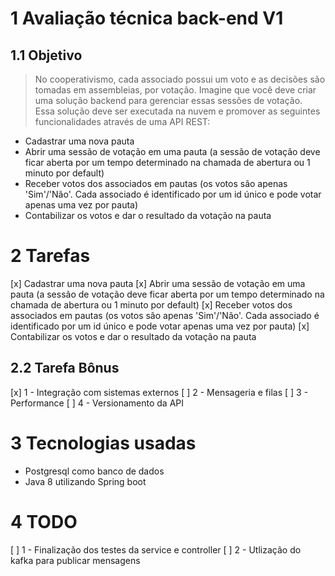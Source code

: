 # 1 Avaliação técnica back-end V1   

## 1.1 Objetivo   

> No cooperativismo, cada associado possui um voto e as decisões são tomadas em assembleias, por votação. Imagine que você deve criar uma solução backend para gerenciar essas sessões de votação.   
> Essa solução deve ser executada na nuvem e promover as seguintes funcionalidades através de uma API REST: 

*	Cadastrar uma nova pauta
*	Abrir uma sessão de votação em uma pauta (a sessão de votação deve ficar aberta por um tempo determinado na chamada de abertura ou 1 minuto por default)
*	Receber votos dos associados em pautas (os votos são apenas 'Sim'/'Não'. Cada associado é identificado por um id único e pode votar apenas uma vez por pauta)
*	Contabilizar os votos e dar o resultado da votação na pauta

# 2 Tarefas  

[x] Cadastrar uma nova pauta
[x] Abrir uma sessão de votação em uma pauta (a sessão de votação deve ficar aberta por um tempo determinado na chamada de abertura ou 1 minuto por default)
[x] Receber votos dos associados em pautas (os votos são apenas 'Sim'/'Não'. Cada associado é identificado por um id único e pode votar apenas uma vez por pauta)
[x] Contabilizar os votos e dar o resultado da votação na pauta

## 2.2 Tarefa Bônus   

[x] 1 - Integração com sistemas externos
[ ] 2 - Mensageria e filas
[ ] 3 - Performance
[ ] 4 - Versionamento da API

# 3 Tecnologias usadas 

* Postgresql como banco de dados
* Java 8 utilizando Spring boot

# 4 TODO
 [ ] 1 - Finalização dos testes da service e controller
 [ ] 2 - Utlização do kafka para publicar mensagens
